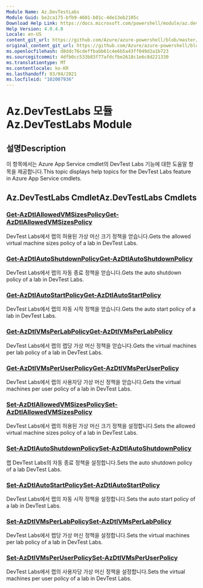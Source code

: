 ```yaml
---
Module Name: Az.DevTestLabs
Module Guid: be2ca175-bfb9-4601-b01c-4de13eb2105c
Download Help Link: https://docs.microsoft.com/powershell/module/az.devtestlabs
Help Version: 4.0.4.0
Locale: en-US
content_git_url: https://github.com/Azure/azure-powershell/blob/master/src/DevTestLabs/DevTestLabs/help/Az.DevTestLabs.md
original_content_git_url: https://github.com/Azure/azure-powershell/blob/master/src/DevTestLabs/DevTestLabs/help/Az.DevTestLabs.md
ms.openlocfilehash: d8ddc76cdeffbabb61c4e6b5a43ff049d2a1b723
ms.sourcegitcommit: 4dfb0cc533b83f77afdcfbe2618c1e6c8d221330
ms.translationtype: MT
ms.contentlocale: ko-KR
ms.lasthandoff: 03/04/2021
ms.locfileid: "102007936"
---
```

# <span data-ttu-id="10d15-101">Az.DevTestLabs 모듈</span><span class="sxs-lookup"><span data-stu-id="10d15-101">Az.DevTestLabs Module</span></span>
## <span data-ttu-id="10d15-102">설명</span><span class="sxs-lookup"><span data-stu-id="10d15-102">Description</span></span>
<span data-ttu-id="10d15-103">이 항목에서는 Azure App Service cmdlet의 DevTest Labs 기능에 대한 도움말 항목을 제공합니다.</span><span class="sxs-lookup"><span data-stu-id="10d15-103">This topic displays help topics for the DevTest Labs feature in Azure App Service cmdlets.</span></span>

## <span data-ttu-id="10d15-104">Az.DevTestLabs Cmdlet</span><span class="sxs-lookup"><span data-stu-id="10d15-104">Az.DevTestLabs Cmdlets</span></span>
### [<span data-ttu-id="10d15-105">Get-AzDtlAllowedVMSizesPolicy</span><span class="sxs-lookup"><span data-stu-id="10d15-105">Get-AzDtlAllowedVMSizesPolicy</span></span>](Get-AzDtlAllowedVMSizesPolicy.md)
<span data-ttu-id="10d15-106">DevTest Labs에서 랩의 허용된 가상 머신 크기 정책을 얻습니다.</span><span class="sxs-lookup"><span data-stu-id="10d15-106">Gets the allowed virtual machine sizes policy of a lab in DevTest Labs.</span></span>

### [<span data-ttu-id="10d15-107">Get-AzDtlAutoShutdownPolicy</span><span class="sxs-lookup"><span data-stu-id="10d15-107">Get-AzDtlAutoShutdownPolicy</span></span>](Get-AzDtlAutoShutdownPolicy.md)
<span data-ttu-id="10d15-108">DevTest Labs에서 랩의 자동 종료 정책을 얻습니다.</span><span class="sxs-lookup"><span data-stu-id="10d15-108">Gets the auto shutdown policy of a lab in DevTest Labs.</span></span>

### [<span data-ttu-id="10d15-109">Get-AzDtlAutoStartPolicy</span><span class="sxs-lookup"><span data-stu-id="10d15-109">Get-AzDtlAutoStartPolicy</span></span>](Get-AzDtlAutoStartPolicy.md)
<span data-ttu-id="10d15-110">DevTest Labs에서 랩의 자동 시작 정책을 얻습니다.</span><span class="sxs-lookup"><span data-stu-id="10d15-110">Gets the auto start policy of a lab in DevTest Labs.</span></span>

### [<span data-ttu-id="10d15-111">Get-AzDtlVMsPerLabPolicy</span><span class="sxs-lookup"><span data-stu-id="10d15-111">Get-AzDtlVMsPerLabPolicy</span></span>](Get-AzDtlVMsPerLabPolicy.md)
<span data-ttu-id="10d15-112">DevTest Labs에서 랩의 랩당 가상 머신 정책을 얻습니다.</span><span class="sxs-lookup"><span data-stu-id="10d15-112">Gets the virtual machines per lab policy of a lab in DevTest Labs.</span></span>

### [<span data-ttu-id="10d15-113">Get-AzDtlVMsPerUserPolicy</span><span class="sxs-lookup"><span data-stu-id="10d15-113">Get-AzDtlVMsPerUserPolicy</span></span>](Get-AzDtlVMsPerUserPolicy.md)
<span data-ttu-id="10d15-114">DevTest Labs에서 랩의 사용자당 가상 머신 정책을 얻습니다.</span><span class="sxs-lookup"><span data-stu-id="10d15-114">Gets the virtual machines per user policy of a lab in DevTest Labs.</span></span>

### [<span data-ttu-id="10d15-115">Set-AzDtlAllowedVMSizesPolicy</span><span class="sxs-lookup"><span data-stu-id="10d15-115">Set-AzDtlAllowedVMSizesPolicy</span></span>](Set-AzDtlAllowedVMSizesPolicy.md)
<span data-ttu-id="10d15-116">DevTest Labs에서 랩의 허용된 가상 머신 크기 정책을 설정합니다.</span><span class="sxs-lookup"><span data-stu-id="10d15-116">Sets the allowed virtual machine sizes policy of a lab in DevTest Labs.</span></span>

### [<span data-ttu-id="10d15-117">Set-AzDtlAutoShutdownPolicy</span><span class="sxs-lookup"><span data-stu-id="10d15-117">Set-AzDtlAutoShutdownPolicy</span></span>](Set-AzDtlAutoShutdownPolicy.md)
<span data-ttu-id="10d15-118">랩 DevTest Labs의 자동 종료 정책을 설정합니다.</span><span class="sxs-lookup"><span data-stu-id="10d15-118">Sets the auto shutdown policy of a lab DevTest Labs.</span></span>

### [<span data-ttu-id="10d15-119">Set-AzDtlAutoStartPolicy</span><span class="sxs-lookup"><span data-stu-id="10d15-119">Set-AzDtlAutoStartPolicy</span></span>](Set-AzDtlAutoStartPolicy.md)
<span data-ttu-id="10d15-120">DevTest Labs에서 랩의 자동 시작 정책을 설정합니다.</span><span class="sxs-lookup"><span data-stu-id="10d15-120">Sets the auto start policy of a lab in DevTest Labs.</span></span>

### [<span data-ttu-id="10d15-121">Set-AzDtlVMsPerLabPolicy</span><span class="sxs-lookup"><span data-stu-id="10d15-121">Set-AzDtlVMsPerLabPolicy</span></span>](Set-AzDtlVMsPerLabPolicy.md)
<span data-ttu-id="10d15-122">DevTest Labs에서 랩당 가상 머신 정책을 설정합니다.</span><span class="sxs-lookup"><span data-stu-id="10d15-122">Sets the virtual machines per lab policy of a lab in DevTest Labs.</span></span>

### [<span data-ttu-id="10d15-123">Set-AzDtlVMsPerUserPolicy</span><span class="sxs-lookup"><span data-stu-id="10d15-123">Set-AzDtlVMsPerUserPolicy</span></span>](Set-AzDtlVMsPerUserPolicy.md)
<span data-ttu-id="10d15-124">DevTest Labs에서 랩의 사용자당 가상 머신 정책을 설정합니다.</span><span class="sxs-lookup"><span data-stu-id="10d15-124">Sets the virtual machines per user policy of a lab in DevTest Labs.</span></span>

